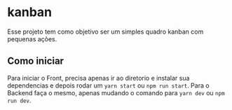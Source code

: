 # kanban

Esse projeto tem como objetivo ser um simples quadro kanban com pequenas ações.

## Como iniciar

Para iniciar o Front, precisa apenas ir ao diretorio e instalar sua dependencias e depois rodar um `yarn start` ou `npm run start`.
Para o Backend faça o mesmo, apenas mudando o comando para `yarn dev` ou `npm run dev`.

